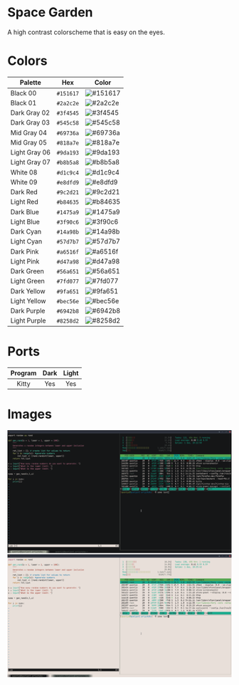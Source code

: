 # Space Garden
A high contrast colorscheme that is easy on the eyes.
# Colors
| Palette | Hex | Color |
|---|---|---|
| Black 00 | `#151617`| ![#151617](https://via.placeholder.com/15/151617/000000?text=+) |
| Black 01 | `#2a2c2e`| ![#2a2c2e](https://via.placeholder.com/15/2a2c2e/000000?text=+) |
| Dark Gray 02 | `#3f4545`| ![#3f4545](https://via.placeholder.com/15/3f4545/000000?text=+) |
| Dark Gray 03 | `#545c58`| ![#545c58](https://via.placeholder.com/15/545c58/000000?text=+) |
| Mid Gray 04 | `#69736a`| ![#69736a](https://via.placeholder.com/15/69736a/000000?text=+) |
| Mid Gray 05 | `#818a7e`| ![#818a7e](https://via.placeholder.com/15/818a7e/000000?text=+) |
| Light Gray 06 | `#9da193`| ![#9da193](https://via.placeholder.com/15/9da193/000000?text=+) |
| Light Gray 07 | `#b8b5a8`| ![#b8b5a8](https://via.placeholder.com/15/b8b5a8/000000?text=+) |
| White 08 | `#d1c9c4`| ![#d1c9c4](https://via.placeholder.com/15/d1c9c4/000000?text=+) |
| White 09 | `#e8dfd9`| ![#e8dfd9](https://via.placeholder.com/15/e8dfd9/000000?text=+) |
| Dark Red | `#9c2d21`| ![#9c2d21](https://via.placeholder.com/15/9c2d21/000000?text=+) |
| Light Red | `#b84635`| ![#b84635](https://via.placeholder.com/15/b84635/000000?text=+) |
| Dark Blue | `#1475a9`| ![#1475a9](https://via.placeholder.com/15/1475a9/000000?text=+) |
| Light Blue | `#3f90c6`| ![#3f90c6](https://via.placeholder.com/15/3f90c6/000000?text=+) |
| Dark Cyan | `#14a98b`| ![#14a98b](https://via.placeholder.com/15/14a98b/000000?text=+) |
| Light Cyan | `#57d7b7`| ![#57d7b7](https://via.placeholder.com/15/57d7b7/000000?text=+) |
| Dark Pink | `#a6516f`| ![#a6516f](https://via.placeholder.com/15/a6516f/000000?text=+) |
| Light Pink | `#d47a98`| ![#d47a98](https://via.placeholder.com/15/d47a98/000000?text=+) |
| Dark Green | `#56a651`| ![#56a651](https://via.placeholder.com/15/56a651/000000?text=+) |
| Light Green | `#7fd077`| ![#7fd077](https://via.placeholder.com/15/7fd077/000000?text=+) |
| Dark Yellow | `#9fa651`| ![#9fa651](https://via.placeholder.com/15/9fa651/000000?text=+) |
| Light Yellow | `#bec56e`| ![#bec56e](https://via.placeholder.com/15/bec56e/000000?text=+) |
| Dark Purple | `#6942b8`| ![#6942b8](https://via.placeholder.com/15/6942b8/000000?text=+) |
| Light Purple | `#8258d2`| ![#8258d2](https://via.placeholder.com/15/8258d2/000000?text=+) |
# Ports
| Program | Dark | Light |
|:---:|:---:|:---:|
| Kitty | Yes | Yes|
# Images
![kitty dark theme image](https://raw.githubusercontent.com/quentin-k/space-garden/master/kitty/kitty-dark.png)
![kitty light theme image](https://raw.githubusercontent.com/quentin-k/space-garden/master/kitty/kitty-light.png)
